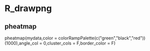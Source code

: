 # R_drawpng
## pheatmap
pheatmap(mydata,color = colorRampPalette(c("green","black","red"))(1000),angle_col = 0,cluster_cols = F,border_color = F)
